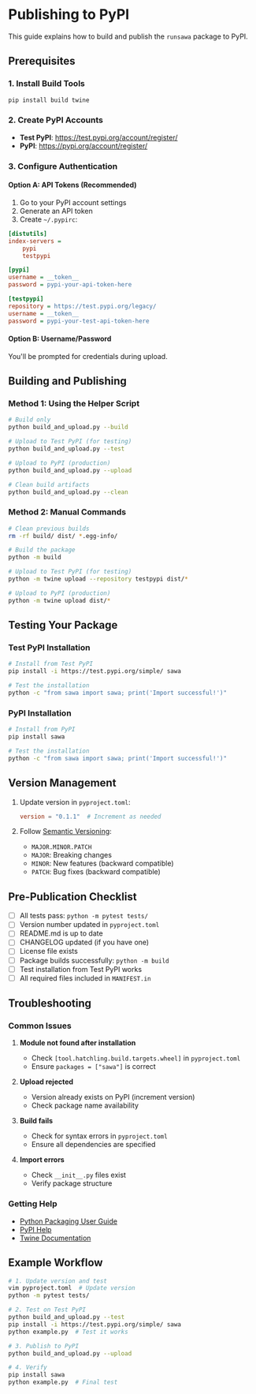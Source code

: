 # Publishing to PyPI

This guide explains how to build and publish the `runsawa` package to PyPI.

## Prerequisites

### 1. Install Build Tools

```bash
pip install build twine
```

### 2. Create PyPI Accounts

- **Test PyPI**: https://test.pypi.org/account/register/
- **PyPI**: https://pypi.org/account/register/

### 3. Configure Authentication

#### Option A: API Tokens (Recommended)

1. Go to your PyPI account settings
2. Generate an API token
3. Create `~/.pypirc`:

```ini
[distutils]
index-servers =
    pypi
    testpypi

[pypi]
username = __token__
password = pypi-your-api-token-here

[testpypi]
repository = https://test.pypi.org/legacy/
username = __token__
password = pypi-your-test-api-token-here
```

#### Option B: Username/Password

You'll be prompted for credentials during upload.

## Building and Publishing

### Method 1: Using the Helper Script

```bash
# Build only
python build_and_upload.py --build

# Upload to Test PyPI (for testing)
python build_and_upload.py --test

# Upload to PyPI (production)
python build_and_upload.py --upload

# Clean build artifacts
python build_and_upload.py --clean
```

### Method 2: Manual Commands

```bash
# Clean previous builds
rm -rf build/ dist/ *.egg-info/

# Build the package
python -m build

# Upload to Test PyPI (for testing)
python -m twine upload --repository testpypi dist/*

# Upload to PyPI (production)
python -m twine upload dist/*
```

## Testing Your Package

### Test PyPI Installation

```bash
# Install from Test PyPI
pip install -i https://test.pypi.org/simple/ sawa

# Test the installation
python -c "from sawa import sawa; print('Import successful!')"
```

### PyPI Installation

```bash
# Install from PyPI
pip install sawa

# Test the installation
python -c "from sawa import sawa; print('Import successful!')"
```

## Version Management

1. Update version in `pyproject.toml`:
   ```toml
   version = "0.1.1"  # Increment as needed
   ```

2. Follow [Semantic Versioning](https://semver.org/):
   - `MAJOR.MINOR.PATCH`
   - `MAJOR`: Breaking changes
   - `MINOR`: New features (backward compatible)
   - `PATCH`: Bug fixes (backward compatible)

## Pre-Publication Checklist

- [ ] All tests pass: `python -m pytest tests/`
- [ ] Version number updated in `pyproject.toml`
- [ ] README.md is up to date
- [ ] CHANGELOG updated (if you have one)
- [ ] License file exists
- [ ] Package builds successfully: `python -m build`
- [ ] Test installation from Test PyPI works
- [ ] All required files included in `MANIFEST.in`

## Troubleshooting

### Common Issues

1. **Module not found after installation**
   - Check `[tool.hatchling.build.targets.wheel]` in `pyproject.toml`
   - Ensure `packages = ["sawa"]` is correct

2. **Upload rejected**
   - Version already exists on PyPI (increment version)
   - Check package name availability

3. **Build fails**
   - Check for syntax errors in `pyproject.toml`
   - Ensure all dependencies are specified

4. **Import errors**
   - Check `__init__.py` files exist
   - Verify package structure

### Getting Help

- [Python Packaging User Guide](https://packaging.python.org/)
- [PyPI Help](https://pypi.org/help/)
- [Twine Documentation](https://twine.readthedocs.io/)

## Example Workflow

```bash
# 1. Update version and test
vim pyproject.toml  # Update version
python -m pytest tests/

# 2. Test on Test PyPI
python build_and_upload.py --test
pip install -i https://test.pypi.org/simple/ sawa
python example.py  # Test it works

# 3. Publish to PyPI
python build_and_upload.py --upload

# 4. Verify
pip install sawa
python example.py  # Final test
``` 